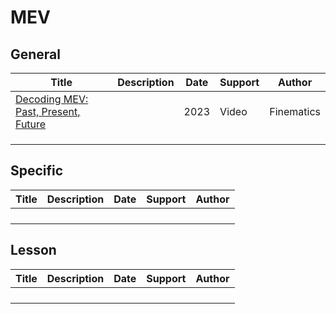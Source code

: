 # MEV

## General

| Title                                                        | Description | Date | Support | Author     |
| ------------------------------------------------------------ | ----------- | ---- | ------- | ---------- |
| [Decoding MEV: Past, Present, Future](https://www.youtube.com/watch?v=F9IuBZGseFQ) |             | 2023 | Video   | Finematics |
|                                                              |             |      |         |            |
|                                                              |             |      |         |            |
|                                                              |             |      |         |            |

## Specific

| Title | Description | Date | Support | Author |
| ----- | ----------- | ---- | ------- | ------ |
|       |             |      |         |        |
|       |             |      |         |        |
|       |             |      |         |        |
|       |             |      |         |        |


## Lesson

| Title | Description | Date | Support | Author |
| ----- | ----------- | ---- | ------- | ------ |
|       |             |      |         |        |
|       |             |      |         |        |
|       |             |      |         |        |
|       |             |      |         |        |
